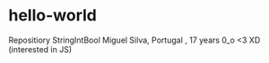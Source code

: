 # hello-world
Repositiory StringIntBool
Miguel Silva, Portugal , 17 years 0_o <3 XD (interested in JS)
